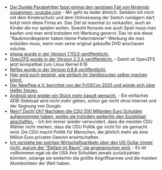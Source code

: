* [Der Dunkle Parabelritter fasst einmal den geistigen Fall von Nintendo zusammen: youtube.com](https://www.youtube.com/watch?v=LHMdT3ztLAA) - Mir geht es leider ähnlich. Seitdem ich mich mit dem Kinderschutz und dem Onlinezwang der Switch rumägern darf, kotzt mich diese Firma an. Das Ziel ist maximal zu verkaufen, auch an Kinder die nur spielen wollen. Sowohl Konsole wie auch Spiel muss man kaufen und man wird trotzdem mit Werbung genervt. Das ist wie diese "Raubmordkopierer haben kleine Pullermänner"-Werbung die man erdulden muss, wenn man seine original gekaufte DVD anschauen möchte.
* [phpqa wurde in der Version 1.113.0 veröffentlicht.](https://github.com/jakzal/phpqa/releases/tag/v1.113.0)
* [OpenZFS wurde in der Version 2.3.4 veröffentlicht.](https://github.com/openzfs/zfs/releases/tag/zfs-2.3.4) - Damit ist OpenZFS jetzt kompatibel zum Linux Kernel 6.16
* [Reflex wurde in der Version 0.8.8 veröffentlicht.](https://github.com/reflex-dev/reflex/releases/tag/v0.8.8)
* [Hier wird euch gezeigt, wie einfach ihr Vanillezucker selber machen könnt.](https://www.kostbarenatur.net/vanillezucker-selber-machen/)
* [Der NewPipe e.V. berichtet von der FrOSCon 2025 und würde sich über Helfer freuen.](https://newpipe.net/blog/talk/pinned/froscon-2025/)
* [Android wird wieder ein Stück mehr kaputt gemacht.](https://lwn.net/Articles/1034989/) - Ein einfaches ADB-Sideload wird nicht mehr gehen, schon gar nicht ohne Internet und der Segnung von Google.
* [Nein? Doch! Oh? Nachdem die CDU 500 Millarden Euro Schulden aufgenommen haben, wollen sie trotzdem weiterhin den Sozalstaat abschaffen.](https://www.deutschlandfunk.de/der-tag-reformherbst-100.html) - Ich bin immer wieder verwundert, dass die meisten CDU Wähler nicht merken, dass die CDU Politik gar nicht für sie gemacht wird. Die CDU macht Politik für Menschen, die jährlich mehr als eine Million Euro privaten Gewinn erwirtschaften.
* [Ich verstehe bei solchen Wirtschaftsartikeln über den US-Dollar immer nicht, warum der "Elefant im Raum" nie angesprochen wird.](https://www.deutschlandfunk.de/us-dollar-leitwaehrung-trump-wirtschaftspolitik-100.html) - Es ist vollkommen egal ob die USA ihre Schulden jemals zurückzahlen könnten, solange sie weiterhin die größte Angriffsarmee und die meisten Atombomben der Welt haben.
